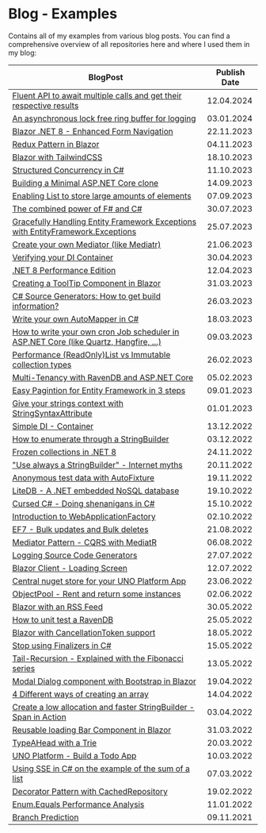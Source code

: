 # Blog - Examples

Contains all of my examples from various blog posts. You can find a comprehensive overview of all repositories here and where I used them in my blog:

| BlogPost                                                                                                       | Publish Date |
| -------------------------------------------------------------------------------------------------------------- | ------------ |
| [Fluent API to await multiple calls and get their respective results](TaskWhenAllResult/)                      | 12.04.2024   |
| [An asynchronous lock free ring buffer for logging](LockFreeRingBuffer/)                                       | 03.01.2024   |
| [Blazor .NET 8 - Enhanced Form Navigation](BlazorStaticForms/)                                                 | 22.11.2023   |
| [Redux Pattern in Blazor](ReduxBlazor/)                                                                        | 04.11.2023   |
| [Blazor with TailwindCSS](BlazorWithTailwind/)                                                                 | 18.10.2023   |
| [Structured Concurrency in C#](StructuredConcurrency/)                                                         | 11.10.2023   |
| [Building a Minimal ASP.NET Core clone](AspNetCoreFromScratch/)                                                | 14.09.2023   |
| [Enabling List<T> to store large amounts of elements](ChunkedList/)                                            | 07.09.2023   |
| [The combined power of F# and C#](FSharpCombined/)                                                             | 30.07.2023   |
| [Gracefully Handling Entity Framework Exceptions with EntityFramework.Exceptions](EntityFrameworkExceptions/)  | 25.07.2023   |
| [Create your own Mediator (like Mediatr)](Mediator/)                                                           | 21.06.2023   |
| [Verifying your DI Container](ServiceCollectionVerify/)                                                        | 30.04.2023   |
| [.NET 8 Performance Edition](BenchmarkDotNet8/)                                                                | 12.04.2023   |
| [Creating a ToolTip Component in Blazor](BlazorToolTip/)                                                       | 31.03.2023   |
| [C# Source Generators: How to get build information?](BuildInformation/)                                       | 26.03.2023   |
| [Write your own AutoMapper in C#](AutoMapper/)                                                                 | 18.03.2023   |
| [How to write your own cron Job scheduler in ASP.NET Core (like Quartz, Hangfire, ...)](CronBackgroundWorker/) | 09.03.2023   |
| [Performance (ReadOnly)List vs Immutable collection types](ImmutablePerformance/)                              | 26.02.2023   |
| [Multi-Tenancy with RavenDB and ASP.NET Core](MultiTenantRavenDB/)                                             | 05.02.2023   |
| [Easy Pagintion for Entity Framework in 3 steps](PaginationEF/)                                                | 09.01.2023   |
| [Give your strings context with StringSyntaxAttribute](StringHightlighting/)                                   | 01.01.2023   |
| [Simple DI - Container](DIContainer/)                                                                          | 13.12.2022   |
| [How to enumerate through a StringBuilder](EnumerateStringBuilder/)                                            | 03.12.2022   |
| [Frozen collections in .NET 8](FrozenSetBenchmark/)                                                            | 24.11.2022   |
| ["Use always a StringBuilder" - Internet myths](StringBuilderPerformance/)                                     | 20.11.2022   |
| [Anonymous test data with AutoFixture](AutoFixtureXUnit/)                                                      | 19.11.2022   |
| [LiteDB - A .NET embedded NoSQL database](LiteDatabase/)                                                       | 19.10.2022   |
| [Cursed C# - Doing shenanigans in C#](CursedCSharp/)                                                           | 15.10.2022   |
| [Introduction to WebApplicationFactory](WebAppFactory/)                                                        | 02.10.2022   |
| [EF7 - Bulk updates and Bulk deletes](EF7Bulk/)                                                                | 21.08.2022   |
| [Mediator Pattern - CQRS with MediatR](MediatorPattern/)                                                       | 06.08.2022   |
| [Logging Source Code Generators](LoggingSourceCodeGenerator/)                                                  | 27.07.2022   |
| [Blazor Client - Loading Screen](BlazorClientLoadingScreen/)                                                   | 12.07.2022   |
| [Central nuget store for your UNO Platform App](UnoDirectoryBuildProps/)                                       | 23.06.2022   |
| [ObjectPool - Rent and return some instances](ObjectPool/)                                                     | 02.06.2022   |
| [Blazor with an RSS Feed](BlazorRSSFeed/)                                                                      | 30.05.2022   |
| [How to unit test a RavenDB](RavenDBUnitTest/)                                                                 | 25.05.2022   |
| [Blazor with CancellationToken support](BlazorCancellation/)                                                   | 18.05.2022   |
| [Stop using Finalizers in C#](Finalizers/)                                                                     | 15.05.2022   |
| [Tail-Recursion - Explained with the Fibonacci series](TailRecursion/)                                         | 13.05.2022   |
| [Modal Dialog component with Bootstrap in Blazor](ModalDialogComponent/)                                       | 19.04.2022   |
| [4 Different ways of creating an array](ArrayInitializePerformance/)                                           | 14.04.2022   |
| [Create a low allocation and faster StringBuilder - Span in Action](ValueStringBuilder/)                       | 03.04.2022   |
| [Reusable loading Bar Component in Blazor](BlazorLoadingComponent/)                                            | 31.03.2022   |
| [TypeAHead with a Trie](TrieTypeAHead/)                                                                        | 20.03.2022   |
| [UNO Platform - Build a Todo App](TodoApp/)                                                                    | 10.03.2022   |
| [Using SSE in C# on the example of the sum of a list](ArraySumPerformanceSIMD/)                                | 07.03.2022   |
| [Decorator Pattern with CachedRepository](DecoratorPattern/)                                                   | 19.02.2022   |
| [Enum.Equals Performance Analysis](EnumEqualsPerformance/)                                                     | 11.01.2022   |
| [Branch Prediction](BranchPrediction/)                                                                         | 09.11.2021   |
